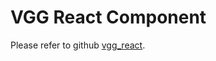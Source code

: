 # VGG React Component

Please refer to github
[vgg_react](https://github.com/verygoodgraphics/vgg_react).
